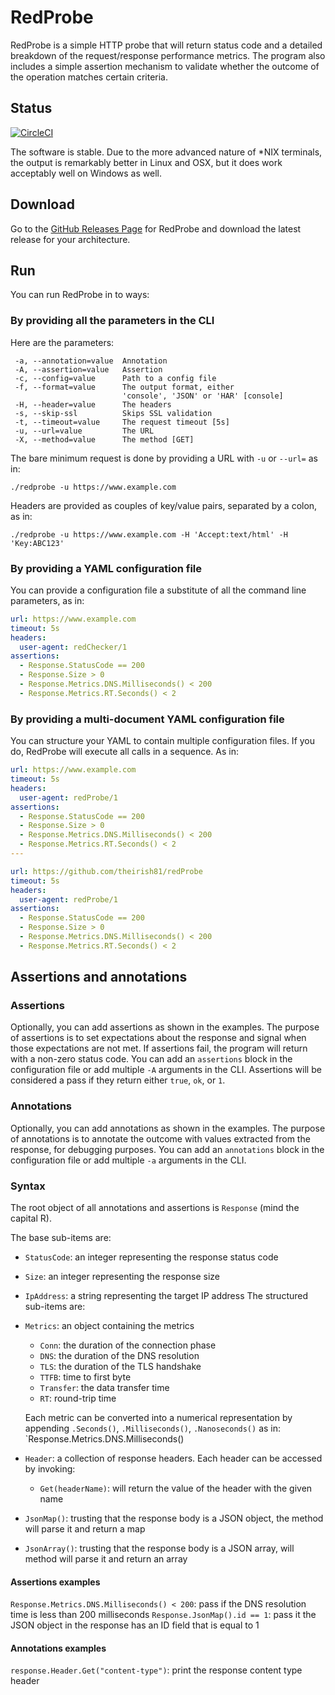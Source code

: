 # RedProbe
RedProbe is a simple HTTP probe that will return status code and a detailed breakdown of the request/response
performance metrics. The program also includes a simple assertion mechanism to validate whether the outcome of the
operation matches certain criteria.

## Status
[![CircleCI](https://circleci.com/gh/theirish81/redProbe/tree/master.svg?style=svg)](https://circleci.com/gh/theirish81/redProbe/tree/master)

The software is stable. Due to the more advanced nature of *NIX terminals, the output is remarkably better in Linux and
OSX, but it does work acceptably well on Windows as well.

## Download
Go to the [GitHub Releases Page](https://github.com/theirish81/redProbe/releases) for RedProbe and download the latest
release for your architecture.

## Run
You can run RedProbe in to ways:

### By providing all the parameters in the CLI
Here are the parameters:
```shell
 -a, --annotation=value  Annotation
 -A, --assertion=value   Assertion
 -c, --config=value      Path to a config file
 -f, --format=value      The output format, either
                         'console', 'JSON' or 'HAR' [console]
 -H, --header=value      The headers
 -s, --skip-ssl          Skips SSL validation
 -t, --timeout=value     The request timeout [5s]
 -u, --url=value         The URL
 -X, --method=value      The method [GET]
```
The bare minimum request is done by providing a URL with `-u` or `--url=` as in:
```shell
./redprobe -u https://www.example.com
```

Headers are provided as couples of key/value pairs, separated by a colon, as in:
```shell
./redprobe -u https://www.example.com -H 'Accept:text/html' -H 'Key:ABC123'
```

### By providing a YAML configuration file
You can provide a configuration file a substitute of all the command line parameters, as in:
```yaml
url: https://www.example.com
timeout: 5s
headers:
  user-agent: redChecker/1
assertions:
  - Response.StatusCode == 200
  - Response.Size > 0
  - Response.Metrics.DNS.Milliseconds() < 200
  - Response.Metrics.RT.Seconds() < 2
```

### By providing a multi-document YAML configuration file
You can structure your YAML to contain multiple configuration files. If you do, RedProbe will execute all calls
in a sequence. As in:
```yaml
url: https://www.example.com
timeout: 5s
headers:
  user-agent: redProbe/1
assertions:
  - Response.StatusCode == 200
  - Response.Size > 0
  - Response.Metrics.DNS.Milliseconds() < 200
  - Response.Metrics.RT.Seconds() < 2
---

url: https://github.com/theirish81/redProbe
timeout: 5s
headers:
  user-agent: redProbe/1
assertions:
  - Response.StatusCode == 200
  - Response.Size > 0
  - Response.Metrics.DNS.Milliseconds() < 200
  - Response.Metrics.RT.Seconds() < 2
```

## Assertions and annotations

### Assertions
Optionally, you can add assertions as shown in the examples. The purpose of assertions is to set expectations about the
response and signal when those expectations are not met. If assertions fail, the program will return with a non-zero
status code. You can add an `assertions` block in the configuration file or add multiple `-A` arguments in the CLI.
Assertions will be considered a pass if they return either `true`, `ok`, or `1`.


### Annotations
Optionally, you can add annotations as shown in the examples. The purpose of annotations is to annotate the outcome with
values extracted from the response, for debugging purposes.  You can add an `annotations` block in the configuration file
or add multiple `-a` arguments in the CLI.

### Syntax
The root object of all annotations and assertions is `Response` (mind the capital R).

The base sub-items are:
* `StatusCode`: an integer representing the response status code
* `Size`: an integer representing the response size
* `IpAddress`: a string representing the target IP address
The structured sub-items are:
* `Metrics`: an object containing the metrics
    * `Conn`: the duration of the connection phase
    * `DNS`: the duration of the DNS resolution
    * `TLS`: the duration of the TLS handshake
    * `TTFB`: time to first byte
    * `Transfer`: the data transfer time
    * `RT`: round-trip time
  
  Each metric can be converted into a numerical representation by appending `.Seconds()`, `.Milliseconds()`, `.Nanoseconds()`
  as in: `Response.Metrics.DNS.Milliseconds()
* `Header`: a collection of response headers. Each header can be accessed by invoking:
  * `Get(headerName)`: will return the value of the header with the given name
* `JsonMap()`: trusting that the response body is a JSON object, the method will parse it and return a map
* `JsonArray()`: trusting that the response body is a JSON array, will method will parse it and return an array

#### Assertions examples
`Response.Metrics.DNS.Milliseconds() < 200`: pass if the DNS resolution time is less than 200 milliseconds
`Response.JsonMap().id == 1`: pass it the JSON object in the response has an ID field that is equal to 1

#### Annotations examples
`response.Header.Get("content-type")`: print the response content type header